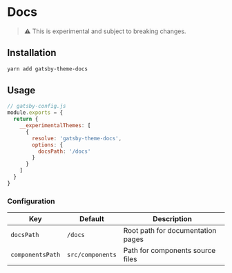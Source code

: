 # Docs

> :warning: This is experimental and subject to breaking changes.

## Installation

```sh
yarn add gatsby-theme-docs
```

## Usage

```js
// gatsby-config.js
module.exports = {
  return {
    __experimentalThemes: [
      {
        resolve: 'gatsby-theme-docs',
        options: {
          docsPath: '/docs'
        }
      }
    ]
  }
}
```

### Configuration

Key | Default | Description
--- | --- | ---
`docsPath` | `/docs` | Root path for documentation pages
`componentsPath` | `src/components` | Path for components source files
